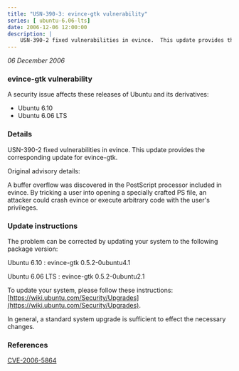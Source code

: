 ```yaml
---
title: "USN-390-3: evince-gtk vulnerability"
series: [ ubuntu-6.06-lts]
date: 2006-12-06 12:00:00
description: |
    USN-390-2 fixed vulnerabilities in evince.  This update provides the  corresponding update for evince-gtk.
--- 
```

 
 

*06 December 2006*

### evince-gtk vulnerability

A security issue affects these releases of Ubuntu and its derivatives:

* Ubuntu 6.10
* Ubuntu 6.06 LTS

### Details

USN-390-2 fixed vulnerabilities in evince. This update provides the corresponding update for evince-gtk.

Original advisory details:

 A buffer overflow was discovered in the PostScript processor included in evince. By tricking a user into opening a specially crafted PS file, an attacker could crash evince or execute arbitrary code with the user&#39;s privileges.

### Update instructions

The problem can be corrected by updating your system to the following package version:

Ubuntu 6.10
 : evince-gtk <span>0.5.2-0ubuntu4.1</span>

Ubuntu 6.06 LTS
 : evince-gtk <span>0.5.2-0ubuntu2.1</span>

To update your system, please follow these instructions: [https://wiki.ubuntu.com/Security/Upgrades](https://wiki.ubuntu.com/Security/Upgrades).

In general, a standard system upgrade is sufficient to effect the necessary changes.

### References

 
 [CVE-2006-5864](http://people.ubuntu.com/~ubuntu-security/cve/CVE-2006-5864)
 

